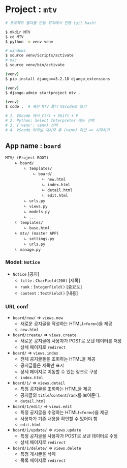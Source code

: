 # Project : `mtv`

```sh
# 프로젝트 폴더를 만들 위치에서 진행 (git bash)

$ mkdir MTV
$ cd MTV
$ python -m venv venv

# windows
$ source venv/Scripts/activate
# mac
$ source venv/bin/activate

(venv)
$ pip install django==3.2.18 django_extensions

(venv)
$ django-admin startproject mtv .

(venv)
$ code .  # 혹은 MTV 폴더 VScode로 열기

# 1. VScode 에서 Ctrl + Shift + P
# 2. Python: Select Interpreter 메뉴 선택
# 3. ('venv': venv) 선택
# 4. VScode 터미널 재시작 후 (venv) 확인 => 시작하기

```


## App name : `board`

```
MTV/ (Project ROOT)
    ㄴ board/
        ㄴ templates/
            ㄴ board/
                ㄴ new.html
                ㄴ index.html
                ㄴ detail.html
                ㄴ edit.html
        ㄴ urls.py
        ㄴ views.py
        ㄴ models.py
        ㄴ ...
    ㄴ templates/
        ㄴ base.html
    ㄴ mtv/ (master APP)
        ㄴ settings.py
        ㄴ urls.py
    ㄴ manage.py

```

### Model: `Notice`
- `Notice` [공지]
    - `title` : `CharField(200)` [제목]
    - `rank` : `IntegerField()`  [중요도]
    - `content` : `TextField()`  [내용]


### URL conf
- `board/new/` => `views.new`
    - 새로운 공지글을 작성하는 HTML(`<form>`)을 제공
    - `new.html`
- `board/create/` => `views.create`
    - 새로운 공지글에 사용자가 POST로 보낸 데이터를 저장
    - 상세 페이지로 `redirect`
- `board/` => `views.index`
    - 전체 공지글들을 조회하는 HTML을 제공
    - 공지글들은 제목만 표시
    - 상세 페이지로 이동할 수 있는 링크로 구성
    - `index.html`
- `board/1/` => `views.detail`
    - 특정 공지글을 조회하는 HTML을 제공
    - 공지글의 `title`/`content`/`rank`를 보여준다.
    - `detail.html`
- `board/1/edit/` => `views.edit`
    - 특정 공지글을 수정하는 HTML(`<form>`)을 제공
    - 사용자가 기존 내용을 확인할 수 있어야 함
    - `edit.html`
- `board/1/update/` => `views.update`
    - 특정 공지글을 사용자가 POST로 보낸 데이터로 수정
    - 상세 페이지로 `redirect`
- `board/1/delete/` => `views.delete`
    - 특정 게시글을 삭제
    - 목록 페이지로 `redirect`


